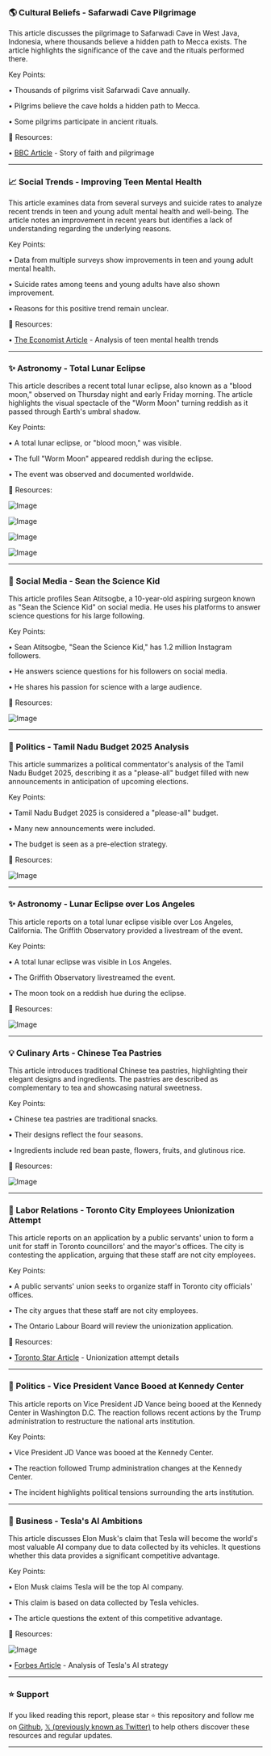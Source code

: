 ### 🌎 Cultural Beliefs - Safarwadi Cave Pilgrimage

This article discusses the pilgrimage to Safarwadi Cave in West Java, Indonesia, where thousands believe a hidden path to Mecca exists.  The article highlights the significance of the cave and the rituals performed there.

Key Points:

• Thousands of pilgrims visit Safarwadi Cave annually.

• Pilgrims believe the cave holds a hidden path to Mecca.

• Some pilgrims participate in ancient rituals.


🔗 Resources:

• [BBC Article](https://bbc.in/427f7hm) - Story of faith and pilgrimage


---

### 📈 Social Trends - Improving Teen Mental Health

This article examines data from several surveys and suicide rates to analyze recent trends in teen and young adult mental health and well-being.  The article notes an improvement in recent years but identifies a lack of understanding regarding the underlying reasons.

Key Points:

• Data from multiple surveys show improvements in teen and young adult mental health.

• Suicide rates among teens and young adults have also shown improvement.

• Reasons for this positive trend remain unclear.


🔗 Resources:

• [The Economist Article](https://t.co/89nPLa6RmO) - Analysis of teen mental health trends


---

### ✨ Astronomy - Total Lunar Eclipse

This article describes a recent total lunar eclipse, also known as a "blood moon," observed on Thursday night and early Friday morning.  The article highlights the visual spectacle of the "Worm Moon" turning reddish as it passed through Earth's umbral shadow.

Key Points:

• A total lunar eclipse, or "blood moon," was visible.

• The full "Worm Moon" appeared reddish during the eclipse.

• The event was observed and documented worldwide.


🔗 Resources:

![Image](https://pbs.twimg.com/media/GmAQekdbQAAhMy0?format=jpg&name=small)

![Image](https://pbs.twimg.com/media/GmAQelAWMAA7Vsr?format=jpg&name=small)

![Image](https://pbs.twimg.com/media/GmAQekeaoAARtno?format=jpg&name=small)

![Image](https://pbs.twimg.com/media/GmAQelBWAAAp66W?format=jpg&name=small)



---

### 🤖 Social Media - Sean the Science Kid

This article profiles Sean Atitsogbe, a 10-year-old aspiring surgeon known as "Sean the Science Kid" on social media. He uses his platforms to answer science questions for his large following.

Key Points:

• Sean Atitsogbe, "Sean the Science Kid," has 1.2 million Instagram followers.

• He answers science questions for his followers on social media.

• He shares his passion for science with a large audience.


🔗 Resources:

![Image](https://pbs.twimg.com/media/GmANTTcXQAAV0Yy.jpg)


---

### 🤖 Politics - Tamil Nadu Budget 2025 Analysis

This article summarizes a political commentator's analysis of the Tamil Nadu Budget 2025, describing it as a "please-all" budget filled with new announcements in anticipation of upcoming elections.


Key Points:

• Tamil Nadu Budget 2025 is considered a "please-all" budget.

•  Many new announcements were included.

• The budget is seen as a pre-election strategy.


🔗 Resources:

![Image](https://pbs.twimg.com/ext_tw_video_thumb/1900527356621815808/pu/img/g01Wl4A316a1b3S2.jpg)


---

### ✨ Astronomy - Lunar Eclipse over Los Angeles

This article reports on a total lunar eclipse visible over Los Angeles, California.  The Griffith Observatory provided a livestream of the event.

Key Points:

• A total lunar eclipse was visible in Los Angeles.

• The Griffith Observatory livestreamed the event.

• The moon took on a reddish hue during the eclipse.


🔗 Resources:

![Image](https://pbs.twimg.com/amplify_video_thumb/1900514083549609984/img/FtWX2ZKTHk7CGn80.jpg)


---

### 💡 Culinary Arts - Chinese Tea Pastries

This article introduces traditional Chinese tea pastries, highlighting their elegant designs and ingredients.  The pastries are described as complementary to tea and showcasing natural sweetness.

Key Points:

• Chinese tea pastries are traditional snacks.

• Their designs reflect the four seasons.

• Ingredients include red bean paste, flowers, fruits, and glutinous rice.


🔗 Resources:

![Image](https://pbs.twimg.com/ext_tw_video_thumb/1900477415035682816/pu/img/Crus-PJn8fVZx5Db.jpg)


---

### 🤖 Labor Relations - Toronto City Employees Unionization Attempt

This article reports on an application by a public servants' union to form a unit for staff in Toronto councillors' and the mayor's offices. The city is contesting the application, arguing that these staff are not city employees.

Key Points:

• A public servants' union seeks to organize staff in Toronto city officials' offices.

• The city argues that these staff are not city employees.

• The Ontario Labour Board will review the unionization application.


🔗 Resources:

• [Toronto Star Article](https://thestar.com/news/gta/staff-in-the-mayor-s-and-councillors-offices-are-trying-to-join-a-union-the/article_e2bc38c0-ff76-11ef-8cff-67e6c1ea1517.html) -  Unionization attempt details


---

### 🤖 Politics - Vice President Vance Booed at Kennedy Center

This article reports on Vice President JD Vance being booed at the Kennedy Center in Washington D.C.  The reaction follows recent actions by the Trump administration to restructure the national arts institution.

Key Points:

• Vice President JD Vance was booed at the Kennedy Center.

• The reaction followed Trump administration changes at the Kennedy Center.

• The incident highlights political tensions surrounding the arts institution.


---

### 🤖 Business - Tesla's AI Ambitions

This article discusses Elon Musk's claim that Tesla will become the world's most valuable AI company due to data collected by its vehicles.  It questions whether this data provides a significant competitive advantage.

Key Points:

• Elon Musk claims Tesla will be the top AI company.

• This claim is based on data collected by Tesla vehicles.

• The article questions the extent of this competitive advantage.


🔗 Resources:

![Image](https://pbs.twimg.com/amplify_video_thumb/1900301988090290177/img/J09f43bm3bEvM9cL.jpg)

• [Forbes Article](https://forbes.com/sites/alanohnsman/2025/03/10/why-tesla-isnt-the-ai-powerhouse-musk-says-it-is/?utm_source=TWITTER&utm_medium=social&utm_campaign=forbes) - Analysis of Tesla's AI strategy


---

### ⭐️ Support

If you liked reading this report, please star ⭐️ this repository and follow me on [Github](https://github.com/Drix10), [𝕏 (previously known as Twitter)](https://x.com/DRIX_10_) to help others discover these resources and regular updates.

---